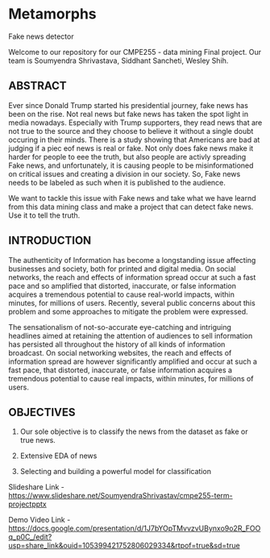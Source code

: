 # Metamorphs
Fake news detector

Welcome to our repository for our CMPE255 - data mining Final project. 
Our team is Soumyendra Shrivastava, Siddhant Sancheti, Wesley Shih. 

ABSTRACT
---

Ever since Donald Trump started his presidential journey, fake news has been on the rise. Not real news but fake news has taken the spot light in media nowadays. Especially with Trump supporters, they read news that are not true to the source and they choose to believe it without a single doubt occuring in their minds. There is a study showing that Americans are bad at judging if a piec eof news is real or fake. Not only does fake news make it harder for people to eee the truth, but also people are activly spreading Fake news, and unfortunately, it is causing people to be misinformationed on critical issues and creating a division in our society. So, Fake news needs to be labeled as such when it is published to the audience.  

We want to tackle this issue with Fake news and take what we have learnd from this data mining class and make a project that can detect fake news. Use it to tell the truth.


INTRODUCTION
---

The authenticity of Information has become a longstanding issue affecting businesses and society, both for printed and digital media. On social networks, the reach and effects of information spread occur at such a fast pace and so amplified that distorted, inaccurate, or false information acquires a tremendous potential to cause real-world impacts, within minutes, for millions of users. Recently, several public concerns about this problem and some approaches to mitigate the problem were expressed.

 

The sensationalism of not-so-accurate eye-catching and intriguing headlines aimed at retaining the attention of audiences to sell information has persisted all throughout the history of all kinds of information broadcast. On social networking websites, the reach and effects of information spread are however significantly amplified and occur at such a fast pace, that distorted, inaccurate, or false information acquires a tremendous potential to cause real impacts, within minutes, for millions of users.

 

OBJECTIVES
---

1. Our sole objective is to classify the news from the dataset as fake or true news.

2. Extensive EDA of news

3. Selecting and building a powerful model for classification


Slideshare Link - https://www.slideshare.net/SoumyendraShrivastav/cmpe255-term-projectpptx

Demo Video Link - https://docs.google.com/presentation/d/1J7bYOpTMvvzvUBynxo9o2R_FOOq_p0C_/edit?usp=share_link&ouid=105399421752806029334&rtpof=true&sd=true


